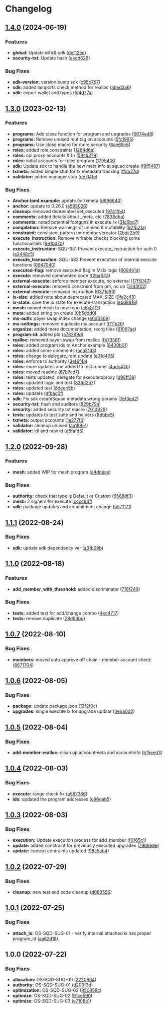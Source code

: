 # Changelog

## [1.4.0](https://github.com/Squads-Protocol/squads-mpl/compare/v1.3.0...v1.4.0) (2024-06-19)


### Features

* **global:** Update idl && sdk ([def125e](https://github.com/Squads-Protocol/squads-mpl/commit/def125e25472465190206f09c5e204b5e0a1a2e3))
* **security-txt:** Update hash ([eeed626](https://github.com/Squads-Protocol/squads-mpl/commit/eeed6268efb38a07e20364d8741ba6c20e1c02a3))


### Bug Fixes

* **sdk-version:** version bump sdk ([c95b767](https://github.com/Squads-Protocol/squads-mpl/commit/c95b7673d616c377a349ca424261872dfcf8b19d))
* **sdk:** added lamports check method for realloc ([abed3a6](https://github.com/Squads-Protocol/squads-mpl/commit/abed3a63eaa1dee57dab5e146850bf3b0d362428))
* **sdk:** export wallet and types ([5f4d77a](https://github.com/Squads-Protocol/squads-mpl/commit/5f4d77a812cb22783fe3c2eabc4cb4befbe2879c))

## [1.3.0](https://github.com/Squads-Protocol/squads-mpl/compare/v1.2.0...v1.3.0) (2023-02-13)

### Features

* **programs:** Add close function for program and upgrades ([0674ed8](https://github.com/Squads-Protocol/squads-mpl/commit/0674ed82ba3a5c5171dc5d008b1f8d4905887610))
* **programs:** Remove unused mut tag on accounts ([5fc1995](https://github.com/Squads-Protocol/squads-mpl/commit/5fc1995c5c09ef79fdc2e8a1278cb571ed1bb21f))
* **programs:** Use close macro for more security ([6ae68c6](https://github.com/Squads-Protocol/squads-mpl/commit/6ae68c635ce34f6ee167acab67cff04cd606441f))
* **roles:** added role constraints ([1264d6a](https://github.com/Squads-Protocol/squads-mpl/commit/1264d6a1934d39b3d1b13852747f7fea196ab8b1))
* **roles:** cpi proxy accounts & fn ([59c6379](https://github.com/Squads-Protocol/squads-mpl/commit/59c6379817b3bce89b66a7cc4e03af6f08bb61d7))
* **roles:** initial accounts for roles program ([17954f8](https://github.com/Squads-Protocol/squads-mpl/commit/17954f864a180d82630bfbd194bc6a139d5df84a))
* **sdk:** Update sdk to handle the new meta info at squad create ([f8f5487](https://github.com/Squads-Protocol/squads-mpl/commit/f8f5487f1ad389f9431828b4d87fee820434c9a4))
* **txmeta:** added simple stub for tx metadata tracking ([ffcb27d](https://github.com/Squads-Protocol/squads-mpl/commit/ffcb27da05360f0d183fef32d8028fc69e7f8ff0))
* **validator:** added manager stub ([de7f4fe](https://github.com/Squads-Protocol/squads-mpl/commit/de7f4fe5c205c835408d920bf7d6c4261cb357e7))


### Bug Fixes

* **Anchor.toml.example:** update for txmeta ([d696640](https://github.com/Squads-Protocol/squads-mpl/commit/d696640429de376d69c06e9f3846dfa63305fd38))
* **anchor:** update to 0.26.0 ([a593026](https://github.com/Squads-Protocol/squads-mpl/commit/a593026bcaa594d7961e76297507ffc6932d3d8d))
* **cleanup:** removed deprecated set_executed ([9741fb4](https://github.com/Squads-Protocol/squads-mpl/commit/9741fb40a3b0c6646d564abffd64d4e4c7ce1454))
* **comments:** added details about _meta, etc ([7838dba](https://github.com/Squads-Protocol/squads-mpl/commit/7838dba24e1ff874f030b4a95d313e89efd9f691))
* **comments:** noted potential footguns in execute_ix ([31c6bd7](https://github.com/Squads-Protocol/squads-mpl/commit/31c6bd7eba7ade8671c36469cc97d20f76652b0b))
* **compilation:** Remove warnings of unused & mutability ([92fb21a](https://github.com/Squads-Protocol/squads-mpl/commit/92fb21aa67b05c7a227069025edb0bc75aee5857))
* **constraint:** consistent pattern for member/creator ([2bdc2b9](https://github.com/Squads-Protocol/squads-mpl/commit/2bdc2b945ef7928df1547b559ed7856a0a06dcb5))
* **execute_instruction:** Remove writable checks blocking some functionalities ([9910d70](https://github.com/Squads-Protocol/squads-mpl/commit/9910d70a21621b4ebacba6a06f1e45acfec30de6))
* **execute_instruction:** SQU-681 Prevent execute_instruction for auth 0 ([a2448c5](https://github.com/Squads-Protocol/squads-mpl/commit/a2448c5f830d9ee908e4ba449ad146734036fdf9))
* **execute_transaction:** SQU-682 Prevent execution of internal execute functions ([0947040](https://github.com/Squads-Protocol/squads-mpl/commit/09470403a684b8d4d83928a46dd76d2173de5c21))
* **executed-flag:** remove executed flag in MsIx logic ([6094b1d](https://github.com/Squads-Protocol/squads-mpl/commit/6094b1dc744a64b9c303a412cda0f7f135904ed0))
* **execute:** removed commented code ([f2ba643](https://github.com/Squads-Protocol/squads-mpl/commit/f2ba643daed5f660db02aac548ca6c2022efc507))
* **external-execute:** enforce member execute, no external ([17f5047](https://github.com/Squads-Protocol/squads-mpl/commit/17f50479c22f3a8f1a17d0585375862a2ea71c66))
* **external-execute:** removed constraint from pm, no op ([3143f02](https://github.com/Squads-Protocol/squads-mpl/commit/3143f0244c8c73400c46121eca521b8fa036f174))
* **external-execute:** removed instruction ([0371d93](https://github.com/Squads-Protocol/squads-mpl/commit/0371d936721b14bd0a4a6e42a3104aa9e29e8896))
* **ix-size:** added note about deprecated MAX_SIZE ([0fa2c49](https://github.com/Squads-Protocol/squads-mpl/commit/0fa2c49302c6de00925f2d8ceea2990411f879b7))
* **ix-state:** save the ix state for execute-transaction ([ebd8818](https://github.com/Squads-Protocol/squads-mpl/commit/ebd88183371163eb1697a66566f9c019f31270eb))
* **mesh:** moved mesh to new repo ([c6cb1f2](https://github.com/Squads-Protocol/squads-mpl/commit/c6cb1f2e93b66be7d5413158188e82c6ed825c91))
* **meta:** added string on create ([0b5ddd0](https://github.com/Squads-Protocol/squads-mpl/commit/0b5ddd04e04cfac97610cbbf9492487348914dcc))
* **ms-auth:** payer swap index change ([e0d6369](https://github.com/Squads-Protocol/squads-mpl/commit/e0d6369b567d4828d19e10c37c2910ba102f7c7e))
* **ms-settings:** removed duplicate ms account ([ff11b26](https://github.com/Squads-Protocol/squads-mpl/commit/ff11b26d09890fc45e4ad2cfdd6abaad5328959c))
* **organize:** added more documentation, reorg files ([61087aa](https://github.com/Squads-Protocol/squads-mpl/commit/61087aa6a305fb62d8a7b6e834f6b5ae105d9bed))
* **program-id:** added pId ([a78299d](https://github.com/Squads-Protocol/squads-mpl/commit/a78299dde19e06783a0786bc79460fa4adaae5ca))
* **realloc:** removed payer-swap from realloc ([fb7356f](https://github.com/Squads-Protocol/squads-mpl/commit/fb7356f782edb9a99087088316d838ca8696178f))
* **roles:** added program ids to Anchor.example ([8430b01](https://github.com/Squads-Protocol/squads-mpl/commit/8430b01dd0fc712605ea849986b0a1ba34ae280e))
* **roles:** added some comments ([aca31d3](https://github.com/Squads-Protocol/squads-mpl/commit/aca31d320a175f5a2a0ffaa51a26e101f2e2f0d9))
* **roles:** change to delegate, rent update ([e31d405](https://github.com/Squads-Protocol/squads-mpl/commit/e31d405c26ff2cd753ff45f41c0b476b89feb3c1))
* **roles:** enforce tx authority ([3ef6f4a](https://github.com/Squads-Protocol/squads-mpl/commit/3ef6f4ad262985c8b175f18e2f1e4632b71fce5c))
* **roles:** more updates and added to test runner ([4adc43b](https://github.com/Squads-Protocol/squads-mpl/commit/4adc43bbeacff1e59569d2515ac1154ba2c76d58))
* **roles:** moved readme ([67b7cd7](https://github.com/Squads-Protocol/squads-mpl/commit/67b7cd74a0fa4bf00f647772184efc8f5f341486))
* **roles:** tests updated, delegate for executetxproxy ([d98ff39](https://github.com/Squads-Protocol/squads-mpl/commit/d98ff39bbe437b35efbc8b49f99d755081f1e4e0))
* **roles:** updated logic and test ([8265257](https://github.com/Squads-Protocol/squads-mpl/commit/8265257d9e77f532bb890123687731bbe408344e))
* **roles:** updated test ([8deeb5b](https://github.com/Squads-Protocol/squads-mpl/commit/8deeb5bc74b74f7992462537650ff13507629ea4))
* **roles:** updates ([dfbac0f](https://github.com/Squads-Protocol/squads-mpl/commit/dfbac0fe5f103cbbbc587407ae1036a37405d0db))
* **sdk:** Fix sdk createSquad metadata wrong params ([7ef3ed2](https://github.com/Squads-Protocol/squads-mpl/commit/7ef3ed2bab2f68fb49d5db327854b2fccc092bb0))
* **security-txt:** hash and auditors ([829b79a](https://github.com/Squads-Protocol/squads-mpl/commit/829b79ac1ad2965de5c225732a4bd91d0f324417))
* **security:** added security.txt macro ([701d929](https://github.com/Squads-Protocol/squads-mpl/commit/701d929ff5f7c260b047d383eef83e4c93b0f2ba))
* **tests:** updates to test suite and helpers ([ffdbbe5](https://github.com/Squads-Protocol/squads-mpl/commit/ffdbbe5728cb955eee3c1ccf1be97360c5d5a2e9))
* **txmeta:** output accounts ([1e277f6](https://github.com/Squads-Protocol/squads-mpl/commit/1e277f68ac6ef92f3bc671baaa21a57d4a239bac))
* **validator:** cleanup unused ([aa189e1](https://github.com/Squads-Protocol/squads-mpl/commit/aa189e167d5b0a0b2805271874677ddf64b48c33))
* **validator:** idl and new id ([d6fafd5](https://github.com/Squads-Protocol/squads-mpl/commit/d6fafd5916e425171e25c0887f67318fd455dc0f))

## [1.2.0](https://github.com/Squads-Protocol/squads-mpl/compare/v1.1.1...v1.2.0) (2022-09-28)


### Features

* **mesh:** added WIP for mesh program ([a4ddaae](https://github.com/Squads-Protocol/squads-mpl/commit/a4ddaae260955837e6555c8123c320de4eb358a3))


### Bug Fixes

* **authority:** check that type is Default or Custom ([6568df3](https://github.com/Squads-Protocol/squads-mpl/commit/6568df39c9c5ecf11ae477c3a96797c6f0b65c97))
* **mesh:** 2 signers for execute ([cccc84f](https://github.com/Squads-Protocol/squads-mpl/commit/cccc84fbcf8f887d143be14d7077e4e0f28a23d0))
* **sdk:** package updates and commitment change ([b571171](https://github.com/Squads-Protocol/squads-mpl/commit/b571171aa57f94169f20ced7f0d909ca0d781476))

## [1.1.1](https://github.com/Squads-Protocol/squads-mpl/compare/v1.1.0...v1.1.1) (2022-08-24)


### Bug Fixes

* **sdk:** update sdk dependency ver ([a31b09b](https://github.com/Squads-Protocol/squads-mpl/commit/a31b09b2e9ad2f254ad02c9b3de6f295d40685f0))

## [1.1.0](https://github.com/Squads-Protocol/squads-mpl/compare/v1.0.7...v1.1.0) (2022-08-18)


### Features

* **add_member_with_threshold:** added discriminator ([716f249](https://github.com/Squads-Protocol/squads-mpl/commit/716f2496566e3170be6e70dda62a6b9a1a6d5764))


### Bug Fixes

* **tests:** added test for add/change combo ([4ed4717](https://github.com/Squads-Protocol/squads-mpl/commit/4ed47176344ec65a7854ad43046e7a6922baf3cf))
* **tests:** remove duplicate ([28d9dbd](https://github.com/Squads-Protocol/squads-mpl/commit/28d9dbd5c1a767e6e2def36f4309c86ddd654533))

## [1.0.7](https://github.com/Squads-Protocol/squads-mpl/compare/v1.0.6...v1.0.7) (2022-08-10)


### Bug Fixes

* **members:** moved auto approve off chain - member account check ([8671704](https://github.com/Squads-Protocol/squads-mpl/commit/8671704b0a9a434a8b135abfb8b047279453ba19))

## [1.0.6](https://github.com/squads-dapp/squads-mpl/compare/v1.0.5...v1.0.6) (2022-08-05)


### Bug Fixes

* **package:** update package.json ([13f2f0c](https://github.com/squads-dapp/squads-mpl/commit/13f2f0c50b045dde4b56902e98ee5c34285cde72))
* **upgrades:** single execute ix for upgrade update ([4e9a0d2](https://github.com/squads-dapp/squads-mpl/commit/4e9a0d2cb32b9d541ea5a7cbd4bfdcab512b894c))

## [1.0.5](https://github.com/squads-dapp/squads-mpl/compare/v1.0.4...v1.0.5) (2022-08-04)


### Bug Fixes

* **add-member-realloc:** clean up accountmeta and accountinfo ([b15eed3](https://github.com/squads-dapp/squads-mpl/commit/b15eed3002e401a972f7f717d55b62661d8e46e0))

## [1.0.4](https://github.com/squads-dapp/squads-mpl/compare/v1.0.3...v1.0.4) (2022-08-03)


### Bug Fixes

* **execute:** range check fix ([a567366](https://github.com/squads-dapp/squads-mpl/commit/a567366cf85d774c9c5b2f6ea17836e4ae18ca6c))
* **ids:** updated the program addresses ([c96dab5](https://github.com/squads-dapp/squads-mpl/commit/c96dab5f97e4ead188c76431217babee760c8cd4))

## [1.0.3](https://github.com/squads-dapp/squads-mpl/compare/v1.0.2...v1.0.3) (2022-08-03)


### Bug Fixes

* **execution:** Update execution process for add_member ([f0165c1](https://github.com/squads-dapp/squads-mpl/commit/f0165c17a8fbf6e5cbe60f72fd55f6d17565ed5a))
* **update:** added constraint for previously executed upgrades ([79b6e9e](https://github.com/squads-dapp/squads-mpl/commit/79b6e9e6f78f12f14d782da864c8ab6d5c043405))
* **update:** context contraints updated ([98c5ab4](https://github.com/squads-dapp/squads-mpl/commit/98c5ab435ac94535b9b38b95b95f2a7aae427a38))

## [1.0.2](https://github.com/squads-dapp/squads-mpl/compare/v1.0.1...v1.0.2) (2022-07-29)


### Bug Fixes

* **cleanup:** new test and code cleanup ([d083556](https://github.com/squads-dapp/squads-mpl/commit/d083556f00db619a013398137bbcedd3fd27e88e))

## [1.0.1](https://github.com/squads-dapp/squads-mpl/compare/v1.0.0...v1.0.1) (2022-07-25)


### Bug Fixes

* **attach_ix:** OS-SQD-SUG-01 - verify internal attached ix has proper program_id ([aa62d18](https://github.com/squads-dapp/squads-mpl/commit/aa62d18d88cf276f2b4c47101e5fe12cb6e5ef47))

## 1.0.0 (2022-07-22)


### Bug Fixes

* **allocation:** OS-SQD-SUG-00 ([2220864](https://github.com/squads-dapp/squads-mpl/commit/222086430363e07651b8efc0a03adaea5a624b5b))
* **authority:** OS-SQD-SUG-01 ([d200f3d](https://github.com/squads-dapp/squads-mpl/commit/d200f3ddf2bd888b4d4dfdecf8354a7ba0e1e514))
* **optimization:** OS-SQD-SUG-02 ([850858c](https://github.com/squads-dapp/squads-mpl/commit/850858ce71c3ead59af5d567577642e791238330))
* **optimize:** OS-SQD-SUG-02 ([91ce590](https://github.com/squads-dapp/squads-mpl/commit/91ce5904815356e6f523dd7eabefcdc1300474e5))
* **optimize:** OS-SQD-SUG-03 ([e7108e1](https://github.com/squads-dapp/squads-mpl/commit/e7108e1211fa98f306f8e147204b84971994e499))
